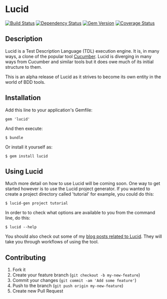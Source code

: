 Lucid
=====

[![Build Status](https://secure.travis-ci.org/jnyman/lucid.png)](http://travis-ci.org/jnyman/lucid)
[![Dependency Status](https://gemnasium.com/jnyman/lucid.png)](https://gemnasium.com/jnyman/lucid)
[![Gem Version](https://badge.fury.io/rb/lucid.png)](http://badge.fury.io/rb/lucid)
[![Coverage Status](https://coveralls.io/repos/jnyman/lucid/badge.png?branch=develop)](https://coveralls.io/r/jnyman/lucid)

Description
-----------

Lucid is a Test Description Language (TDL) execution engine. It is, in many ways, a clone of the popular tool [Cucumber](http://cukes.info/). Lucid is diverging in many ways from Cucumber and similar tools but it does owe much of its initial structure to them.

This is an alpha release of Lucid as it strives to become its own entity in the world of BDD tools.


Installation
------------

Add this line to your application's Gemfile:

    gem 'lucid'

And then execute:

    $ bundle

Or install it yourself as:

    $ gem install lucid


Using Lucid
-----------

Much more detail on how to use Lucid will be coming soon. One way to get started however is to use the Lucid project generator. If you wanted to create a project directory called 'tutorial' for example, you could do this:

    $ lucid-gen project tutorial

In order to to check what options are available to you from the command line, do this:

    $ lucid --help

You should also check out some of my [blog posts related to Lucid](http://testerstories.com/?cat=24). They will take you through workflows of using the tool.


Contributing
------------

1. Fork it
2. Create your feature branch (`git checkout -b my-new-feature`)
3. Commit your changes (`git commit -am 'Add some feature'`)
4. Push to the branch (`git push origin my-new-feature`)
5. Create new Pull Request

